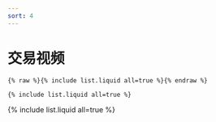 ```yaml
---
sort: 4
---
```


# 交易视频

```
{% raw %}{% include list.liquid all=true %}{% endraw %}

{% include list.liquid all=true %}
```

{% include list.liquid all=true %}

